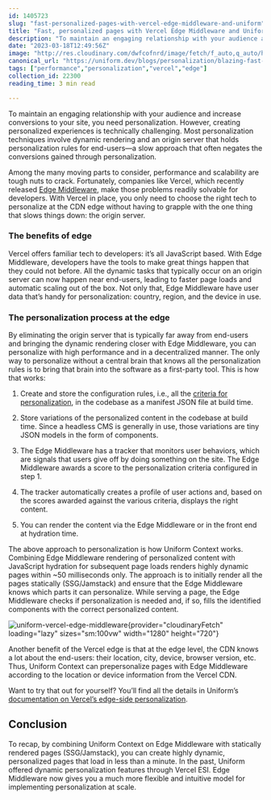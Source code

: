 ```yaml
---
id: 1405723
slug: "fast-personalized-pages-with-vercel-edge-middleware-and-uniform"
title: "Fast, personalized pages with Vercel Edge Middleware and Uniform"
description: "To maintain an engaging relationship with your audience and increase conversions to your site, you..."
date: "2023-03-18T12:49:56Z"
image: "http://res.cloudinary.com/dwfcofnrd/image/fetch/f_auto,q_auto/https%3A%2F%2Fdev-to-uploads.s3.amazonaws.com%2Fuploads%2Farticles%2Fb1yp1gg5ldu4y8tozle7.png"
canonical_url: "https://uniform.dev/blogs/personalization/blazing-fast-personalized-pages-with-vercel-edge-middleware-and-uniform"
tags: ["performance","personalization","vercel","edge"]
collection_id: 22300
reading_time: 3 min read

---
```


To maintain an engaging relationship with your audience and increase conversions to your site, you need personalization. However, creating personalized experiences is technically challenging. Most personalization techniques involve dynamic rendering and an origin server that holds personalization rules for end-users—a slow approach that often negates the conversions gained through personalization.

Among the many moving parts to consider, performance and scalability are tough nuts to crack. Fortunately, companies like Vercel, which recently released [Edge Middleware](https://vercel.com/docs/concepts/functions/edge-middleware), make those problems readily solvable for developers. With Vercel in place, you only need to choose the right tech to personalize at the CDN edge without having to grapple with the one thing that slows things down: the origin server.

### The benefits of edge

Vercel offers familiar tech to developers: it’s all JavaScript based. With Edge Middleware, developers have the tools to make great things happen that they could not before. All the dynamic tasks that typically occur on an origin server can now happen near end-users, leading to faster page loads and automatic scaling out of the box. Not only that, Edge Middleware have user data that’s handy for personalization: country, region, and the device in use.

### The personalization process at the edge

By eliminating the origin server that is typically far away from end-users and bringing the dynamic rendering closer with Edge Middleware, you can personalize with high performance and in a decentralized manner. The only way to personalize without a central brain that knows all the personalization rules is to bring that brain into the software as a first-party tool. This is how that works:

1.  Create and store the configuration rules, i.e., all the [criteria for personalization](https://docs.uniform.app/capabilities/personalization), in the codebase as a manifest JSON file at build time.
    
2.  Store variations of the personalized content in the codebase at build time. Since a headless CMS is generally in use, those variations are tiny JSON models in the form of components.
    
3.  The Edge Middleware has a tracker that monitors user behaviors, which are signals that users give off by doing something on the site. The Edge Middleware awards a score to the personalization criteria configured in step 1. 
    
4.  The tracker automatically creates a profile of user actions and, based on the scores awarded against the various criteria, displays the right content.
    
5.  You can render the content via the Edge Middleware or in the front end at hydration time.

The above approach to personalization is how Uniform Context works. Combining Edge Middleware rendering of personalized content with JavaScript hydration for subsequent page loads renders highly dynamic pages within ~50 milliseconds only. The approach is to initially render all the pages statically (SSG/Jamstack) and ensure that the Edge Middleware knows which parts it can personalize. While serving a page, the Edge Middleware checks if personalization is needed and, if so, fills the identified components with the correct personalized content.

![uniform-vercel-edge-middleware](https://images.ctfassets.net/9ku1oyd4k3wo/4lvoQsz6WNCbJXIWQVQJSI/b36e13c87c86ca668fea6adf3da2b078/uniform-vercel-edge-middleware.svg){provider="cloudinaryFetch" loading="lazy" sizes="sm:100vw" width="1280" height="720"}

Another benefit of the Vercel edge is that at the edge level, the CDN knows a lot about the end-users: their location, city, device, browser version, etc. Thus, Uniform Context can prepersonalize pages with Edge Middleware according to the location or device information from the Vercel CDN.

Want to try that out for yourself? You’ll find all the details in Uniform’s [documentation on Vercel’s edge-side personalization](https://docs.uniform.app/integrations/cdn/vercel/personalization).

## Conclusion

To recap, by combining Uniform Context on Edge Middleware with statically rendered pages (SSG/Jamstack), you can create highly dynamic, personalized pages that load in less than a minute. In the past, Uniform offered dynamic personalization features through Vercel ESI. Edge Middleware now gives you a much more flexible and intuitive model for implementing personalization at scale. 